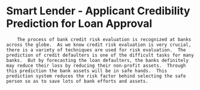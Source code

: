 # Smart Lender - Applicant Credibility Prediction for Loan Approval
        The process of bank credit risk evaluation is recognized at banks across the globe.  As we know credit risk evaluation is very crucial, there is a variety of techniques are used for risk evaluation.  The prediction of credit defaulters is one of the difficult tasks for many banks.  But by forecasting the loan defaulters, the banks definitely may reduce their loss by reducing their non-profit assets.  Through this prediction the bank assets will be in safe hands.  This prediction system reduces the risk factor behind selecting the safe person so as to save lots of bank efforts and assets.
